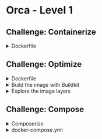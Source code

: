 # Orca - Level 1

## Challenge: Containerize

<details><summary>Dockerfile</summary>
<p>

```Dockerfile
FROM golang:1.12-alpine
WORKDIR /orca
ENV GOPATH=/orca
COPY . .
RUN go build .
CMD ["sh", "/orca/bin/start.sh"]
```

</p>
</details>

## Challenge: Optimize

<details><summary>Dockerfile</summary>
<p>

```Dockerfile
FROM golang:1.12-alpine AS build
WORKDIR /orca
ENV GOPATH=/orca
COPY . .
RUN go build .

FROM alpine:3.9
COPY --from=build /orca/orca /orca/bin/start.sh /
CMD ["sh", "/start.sh"]
```

</p>
</details>

<details><summary>Build the image with Buildkit</summary>
<p>

```bash
DOCKER_BUILDKIT=1 docker build -t orca .
```

</p>
</details>

<details><summary>Explore the image layers</summary>

https://github.com/wagoodman/dive

<p>

```Dockerfile
docker run --rm -it \
    -v /var/run/docker.sock:/var/run/docker.sock \
    wagoodman/dive orca
```

</p>
</details>

## Challenge: Compose

<details><summary>Composerize</summary>
<p>

https://github.com/magicmark/composerize

```Dockerfile
docker run lukaszlach/composerize \
    docker run --name orca orca
```

</p>
</details>

<details><summary>docker-compose.yml</summary>
<p>

```yaml
version: '3.7'

services:
  orca:
    image: orca
    build: .
    container_name: orca
```

</p>
</details>
